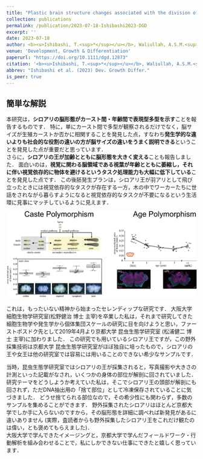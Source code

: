 ```yaml
---
title: "Plastic brain structure changes associated with the division of labor and aging in termites"
collection: publications
permalink: /publication/2023-07-18-Ishibashi2023-DGD
excerpt: ''
date: 2023-07-18
author: <b><u>Ishibashi, T.<sup>*</sup></u></b>, Waliullah, A.S.M.<sup>*</sup>, Aramaki, S., Kamiya, M., Kahyo, T., Nakamura, K., Tasaki, E., Takata, M., Setou, M., Matsuura, K.<sup>†</sup> 
venue: 'Development, Growth & Differentiation'
paperurl: "https://doi.org/10.1111/dgd.12873"
citation: '<b><u>Ishibashi, T.<sup>*</sup></u></b>, Waliullah, A.S.M.<sup>*</sup>, Aramaki, S., Kamiya, M., Kahyo, T., Nakamura, K., Tasaki, E., Takata, M., Setou, M., Matsuura, K.<sup>†</sup> (2023) "Plastic brain structure changes associated with the division of labor and aging in termites" <i>Development, Growth & Differentiation</i>.'
abbrev: "Ishibashi et al. (2023) Dev. Growth Differ."
is_peer: true
---
```


## 簡単な解説

本研究は，**シロアリの脳形態がカースト間・年齢間で表現型多型を示す**ことを報告するものです．
特に，単にカースト間で多型が観察されるだけでなく，脳サイズが生殖カーストか否かに相関することを発見した点，すなわち**発生学的な違いよりも社会的な役割の違いの方が脳サイズの違いをうまく説明できる**ということを発見した点が重要だと思っています．  
さらに，**シロアリの王が加齢とともに脳形態を大きく変える**ことも報告しました．
面白いのは，**視覚に関わる脳領域である視葉が年齢とともに萎縮し，それに伴い視覚依存的に物体を避けるというタスク処理能力も大幅に低下している**ことを発見した点です．
この後胚発生プランは，シロアリ王が羽アリとして飛び立ったときには視覚依存的なタスクが存在する一方，木の中でワーカーたちに世話をされながら暮らすようになると視覚依存的なタスクが不要になるという生活環に見事にマッチしているように見えます．

![](../images/Ishibashi2023_Fig.webp)

これは，もったいない精神から始まったセレンディップな研究です．
大阪大学 細胞生物学研究室(松野健治 博士 主宰)を卒業した私は，それまで研究してきた細胞生物学や発生学から個体集団スケールの研究に目を向けようと思い，ファーストポスドク先として2019年4月より京都大学 昆虫生態学研究室 (松浦健二 博士 主宰)に加わりました．
この研究でも用いているシロアリ王ですが，この野外採集技術は京都大学 昆虫生態学研究室がほぼ独自に培ったもので，シロアリの王や女王は他の研究室では容易には用いることのできない希少なサンプルです．

当時，昆虫生態学研究室ではシロアリの王が採集されると，写真撮影や大きさの計測といった記載がなされ，いくつかの身体の部位が解剖に回されていました．
研究テーマをどうしようか考えていた私は，そこでシロアリ王の頭部が解剖にも回されず，ただDNA抽出用の「捨て部位」として冷凍保存されていることに気づきました．
どうせ捨てられる部位なので，その希少性にも関わらず，多数のサンプルを集めることができます．
野外採集されたシロアリはほとんど京都大学でしか手に入らないのですから，その脳形態を詳細に調べれば新発見があるに違いありません
(実際，査読者からも野外採集したシロアリ王をこれだけ観たのは偉い，とも褒めてもらえました)．  
大阪大学で学んできたイメージングと，京都大学で学んだフィールドワーク・行動解析を組み合わせることで，私にしかできない仕事にできたと嬉しく思っています．

<!--
以下はこぼれ話から更にこぼれた話である．

この論文は，机をバンバン叩いたり大声で罵倒・侮辱されたりという，責任著者による恫喝的・暴力的で不適切な対応のもと執筆された．
この恨みは骨髄まで至っている．
論文として特筆すべきは，当該行為を行った責任著者が「お前(筆者)には論文を書く能力が無いから俺が書く」とまで言ってイントロダクションを執筆したにも関わらず，査読者が当該イントロダクションを「無意味である」として一蹴したことである．
結局のところアカデミックで論理的な文章を書く能力が無いのは当該責任著者なのではないかと思われる．
逆に，私が執筆したディスカッションは，「こんなんでは全然ダメ」などと理由も述べずに否定され続けたにも関わらず，気付けばそのまま投稿され，査読者からも特に問題なく受容された．

以上の論文執筆でのやり取りも含んだ，それ以外の研究生活での様々な問題により，私は昆虫生態学研究室を去ることにした．
特に，シロアリの遺伝子組換えという難題の進捗が思うように出ないとき，大声で罵倒されながら「そんなんもできないなら(ラボを)去れ」と必要以上の恫喝行為に及ばれたことが決定的となった．
この件について，「あれは言い過ぎであったし，それ以外にも机を叩いたり大声で罵倒するのをやめてほしい」と直接伝えたが，とくに謝罪もなく有耶無耶にされ，
あまつさえ翌週のラボミーティングで「この間，ポスドクから『指導を甘くしてください』と言われた」などと虚言による言い訳(にもなっていないが)を為された始末である．

上記の解説で，最後に「私にしかできない仕事にできたと嬉しく思っています」と書いたが，元の文章では「誇らしく思っています」と書いていた．
途中で，全く誇らしく思っていないことに気づいたので書き換えた．
恫喝と侮辱で自分の自尊心を高めるような恥ずべき人間との共著論文は，不名誉な論文でもあるためだ．
おそらく，この論文については彼の中で記憶が捏造され，「無能なポスドクの論文を書いてあげた俺」という舞台装置として研究室で語られるのだろう．
彼の研究室を去るとき，彼に関わる人間関係はすべて損切りする覚悟を決めた．
悔しい部分もあるが，この論文も含めた彼の人間性の評価は，私の周囲の人々に任せたいと思う．

もしこの記載を見つけた人がいるならば，ゆめゆめ当該人物と関わるなかれと忠告したい．
ただし，当該人物を除き，昆虫生態学研究室で関わった人々は能力的にも人格的にも優れていたことは書き添えておく．
-->
